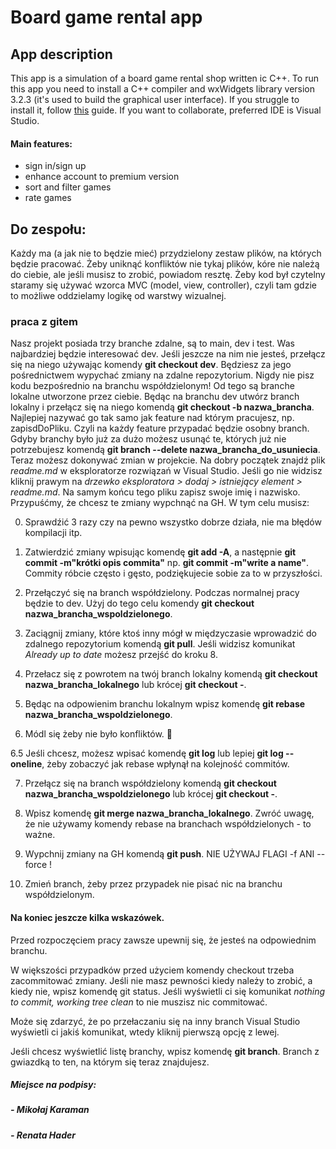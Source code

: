 # Board game rental app

## App description

This app is a simulation of a board game rental shop written ic C++. To run this app you need to install a C++ compiler and wxWidgets library version 3.2.3 (it's used to build the graphical user interface). If you struggle to install it, follow [this](https://www.youtube.com/watch?v=ONYW3hBbk-8&list=PLFk1_lkqT8MbVOcwEppCPfjGOGhLvcf9G&index=2) guide. If you want to collaborate, preferred IDE is Visual Studio. 

#### Main features:

- sign in/sign up
- enhance account to premium version
- sort and filter games
- rate games

## Do zespołu:

Każdy ma (a jak nie to będzie mieć) przydzielony zestaw plików, na których będzie pracować. Żeby uniknąć konfliktów nie tykaj plików, kóre nie należą do ciebie, ale jeśli musisz to zrobić, powiadom resztę. Żeby kod był czytelny staramy się używać wzorca MVC (model, view, controller), czyli tam gdzie to możliwe oddzielamy logikę od warstwy wizualnej.

### praca z gitem

Nasz projekt posiada trzy branche zdalne, są to main, dev i test. Was najbardziej będzie interesować dev. Jeśli jeszcze na nim nie jesteś, przełącz się na niego używając komendy **git checkout dev**. Będziesz za jego pośrednictwem wypychać zmiany na zdalne repozytorium. Nigdy nie pisz kodu bezpośrednio na branchu współdzielonym! Od tego są branche lokalne utworzone przez ciebie. Będąc na branchu dev utwórz branch lokalny i przełącz się na niego komendą **git checkout -b nazwa_brancha**. Najlepiej nazywać go tak samo jak feature nad którym pracujesz, np. zapisdDoPliku. Czyli na każdy feature przypadać będzie osobny branch. Gdyby branchy było już za dużo możesz usunąć te, których już nie potrzebujesz komendą **git branch --delete nazwa_brancha_do_usuniecia**. Teraz możesz dokonywać zmian w projekcie. Na dobry początek znajdź plik _readme.md_ w eksploratorze rozwiązań w Visual Studio. Jeśli go nie widzisz kliknij prawym na _drzewko eksploratora > dodaj > istniejący element > readme.md_. Na samym końcu tego pliku zapisz swoje imię i nazwisko. Przypuśćmy, że chcesz te zmiany wypchnąć na GH. W tym celu musisz:

0. Sprawdźić 3 razy czy na pewno wszystko dobrze działa, nie ma błędów kompilacji itp.

1. Zatwierdzić zmiany wpisując komendę **git add -A**, a następnie **git commit -m"krótki opis commita"** np. **git commit -m"write a name"**. Commity róbcie często i gęsto, podziękujecie sobie za to w przyszłości.

2. Przełączyć się na branch współdzielony. Podczas normalnej pracy będzie to dev. Użyj do tego celu komendy **git checkout nazwa_brancha_wspoldzielonego**.

3. Zaciągnij zmiany, które ktoś inny mógł w międzyczasie wprowadzić do zdalnego repozytorium komendą **git pull**. Jeśli widzisz komunikat _Already up to date_ możesz przejść do kroku 8.

4. Przełacz się z powrotem na twój branch lokalny komendą **git checkout nazwa_brancha_lokalnego** lub krócej **git checkout -**.

5. Będąc na odpowienim branchu lokalnym wpisz komendę **git rebase nazwa_brancha_wspoldzielonego**.

6. Módl się żeby nie było konfliktów. 🙏

6.5 Jeśli chcesz, możesz wpisać komendę **git log** lub lepiej **git log --oneline**, żeby zobaczyć jak rebase wpłynął na kolejność commitów.

7. Przełącz się na branch współdzielony komendą **git checkout nazwa_brancha_wspoldzielonego** lub krócej **git checkout -**.

8. Wpisz komendę **git merge nazwa_brancha_lokalnego**. Zwróć uwagę, że nie używamy komendy rebase na branchach współdzielonych - to ważne.

9. Wypchnij zmiany na GH komendą **git push**. NIE UŻYWAJ FLAGI -f ANI --force !

10. Zmień branch, żeby przez przypadek nie pisać nic na branchu współdzielonym.

#### Na koniec jeszcze kilka wskazówek.

Przed rozpoczęciem pracy zawsze upewnij się, że jesteś na odpowiednim branchu.

W większości przypadków przed użyciem komendy checkout trzeba zacommitować zmiany. Jeśli nie masz pewności kiedy należy to zrobić, a kiedy nie, wpisz komendę git status. Jeśli wyświetli ci się komunikat _nothing to commit, working tree clean_ to nie muszisz nic commitować.

Może się zdarzyć, że po przełaczaniu się na inny branch Visual Studio wyświetli ci jakiś komunikat, wtedy kliknij pierwszą opcję z lewej.

Jeśli chcesz wyświetlić listę branchy, wpisz komendę **git branch**. Branch z gwiazdką to ten, na którym się teraz znajdujesz.

##### Miejsce na podpisy:

##### - Mikołaj Karaman

##### - Renata Hader
